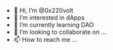- 👋 Hi, I’m @0x220volt       
- 👀 I’m interested in dApps    
- 🌱 I’m currently learning DAO 
- 💞️ I’m looking to collaborate on ...  
- 📫 How to reach me ...  
 
<!---
0x220volt/0x220volt is a ✨ special ✨ repository because its `README.md` (this file) appears on your GitHub profile.
You can click the Preview link to take a look at your changes.
--->
